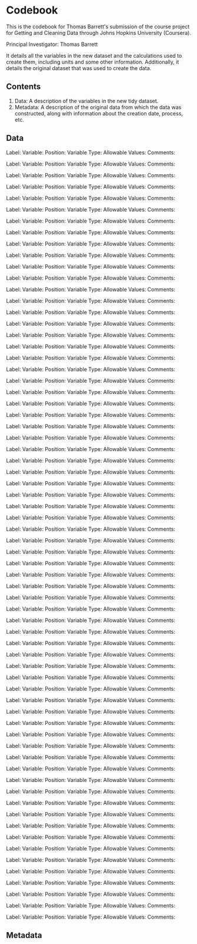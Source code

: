 # Codebook

This is the codebook for Thomas Barrett's submission of the course project for Getting and Cleaning Data through Johns Hopkins University (Coursera).

Principal Investigator: Thomas Barrett

It details all the variables in the new dataset and the calculations used to create them, including units and some other information. Additionally, it details the original dataset that was used to create the data.

## Contents
1. Data: A description of the variables in the new tidy dataset.
2. Metadata: A description of the original data from which the data was constructed, along with information about the creation date, process, etc.

## Data

Label:
Variable:
Position:
Variable Type:
Allowable Values:
Comments:

Label:
Variable:
Position:
Variable Type:
Allowable Values:
Comments:

Label:
Variable:
Position:
Variable Type:
Allowable Values:
Comments:

Label:
Variable:
Position:
Variable Type:
Allowable Values:
Comments:

Label:
Variable:
Position:
Variable Type:
Allowable Values:
Comments:

Label:
Variable:
Position:
Variable Type:
Allowable Values:
Comments:

Label:
Variable:
Position:
Variable Type:
Allowable Values:
Comments:

Label:
Variable:
Position:
Variable Type:
Allowable Values:
Comments:

Label:
Variable:
Position:
Variable Type:
Allowable Values:
Comments:

Label:
Variable:
Position:
Variable Type:
Allowable Values:
Comments:

Label:
Variable:
Position:
Variable Type:
Allowable Values:
Comments:

Label:
Variable:
Position:
Variable Type:
Allowable Values:
Comments:

Label:
Variable:
Position:
Variable Type:
Allowable Values:
Comments:

Label:
Variable:
Position:
Variable Type:
Allowable Values:
Comments:

Label:
Variable:
Position:
Variable Type:
Allowable Values:
Comments:

Label:
Variable:
Position:
Variable Type:
Allowable Values:
Comments:

Label:
Variable:
Position:
Variable Type:
Allowable Values:
Comments:

Label:
Variable:
Position:
Variable Type:
Allowable Values:
Comments:

Label:
Variable:
Position:
Variable Type:
Allowable Values:
Comments:

Label:
Variable:
Position:
Variable Type:
Allowable Values:
Comments:

Label:
Variable:
Position:
Variable Type:
Allowable Values:
Comments:

Label:
Variable:
Position:
Variable Type:
Allowable Values:
Comments:

Label:
Variable:
Position:
Variable Type:
Allowable Values:
Comments:

Label:
Variable:
Position:
Variable Type:
Allowable Values:
Comments:

Label:
Variable:
Position:
Variable Type:
Allowable Values:
Comments:

Label:
Variable:
Position:
Variable Type:
Allowable Values:
Comments:

Label:
Variable:
Position:
Variable Type:
Allowable Values:
Comments:

Label:
Variable:
Position:
Variable Type:
Allowable Values:
Comments:

Label:
Variable:
Position:
Variable Type:
Allowable Values:
Comments:

Label:
Variable:
Position:
Variable Type:
Allowable Values:
Comments:

Label:
Variable:
Position:
Variable Type:
Allowable Values:
Comments:

Label:
Variable:
Position:
Variable Type:
Allowable Values:
Comments:

Label:
Variable:
Position:
Variable Type:
Allowable Values:
Comments:

Label:
Variable:
Position:
Variable Type:
Allowable Values:
Comments:

Label:
Variable:
Position:
Variable Type:
Allowable Values:
Comments:

Label:
Variable:
Position:
Variable Type:
Allowable Values:
Comments:

Label:
Variable:
Position:
Variable Type:
Allowable Values:
Comments:

Label:
Variable:
Position:
Variable Type:
Allowable Values:
Comments:

Label:
Variable:
Position:
Variable Type:
Allowable Values:
Comments:

Label:
Variable:
Position:
Variable Type:
Allowable Values:
Comments:

Label:
Variable:
Position:
Variable Type:
Allowable Values:
Comments:

Label:
Variable:
Position:
Variable Type:
Allowable Values:
Comments:

Label:
Variable:
Position:
Variable Type:
Allowable Values:
Comments:

Label:
Variable:
Position:
Variable Type:
Allowable Values:
Comments:

Label:
Variable:
Position:
Variable Type:
Allowable Values:
Comments:

Label:
Variable:
Position:
Variable Type:
Allowable Values:
Comments:

Label:
Variable:
Position:
Variable Type:
Allowable Values:
Comments:

Label:
Variable:
Position:
Variable Type:
Allowable Values:
Comments:

Label:
Variable:
Position:
Variable Type:
Allowable Values:
Comments:

Label:
Variable:
Position:
Variable Type:
Allowable Values:
Comments:

Label:
Variable:
Position:
Variable Type:
Allowable Values:
Comments:

Label:
Variable:
Position:
Variable Type:
Allowable Values:
Comments:

Label:
Variable:
Position:
Variable Type:
Allowable Values:
Comments:

Label:
Variable:
Position:
Variable Type:
Allowable Values:
Comments:

Label:
Variable:
Position:
Variable Type:
Allowable Values:
Comments:

Label:
Variable:
Position:
Variable Type:
Allowable Values:
Comments:

Label:
Variable:
Position:
Variable Type:
Allowable Values:
Comments:

Label:
Variable:
Position:
Variable Type:
Allowable Values:
Comments:

Label:
Variable:
Position:
Variable Type:
Allowable Values:
Comments:

Label:
Variable:
Position:
Variable Type:
Allowable Values:
Comments:

Label:
Variable:
Position:
Variable Type:
Allowable Values:
Comments:

Label:
Variable:
Position:
Variable Type:
Allowable Values:
Comments:

Label:
Variable:
Position:
Variable Type:
Allowable Values:
Comments:

Label:
Variable:
Position:
Variable Type:
Allowable Values:
Comments:

Label:
Variable:
Position:
Variable Type:
Allowable Values:
Comments:

Label:
Variable:
Position:
Variable Type:
Allowable Values:
Comments:

Label:
Variable:
Position:
Variable Type:
Allowable Values:
Comments:

Label:
Variable:
Position:
Variable Type:
Allowable Values:
Comments:



## Metadata
